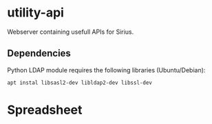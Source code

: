 # utility-api

Webserver containing usefull APIs for Sirius.
## Dependencies
Python LDAP module requires the following libraries (Ubuntu/Debian):
```
apt instal libsasl2-dev libldap2-dev libssl-dev
```

# Spreadsheet
